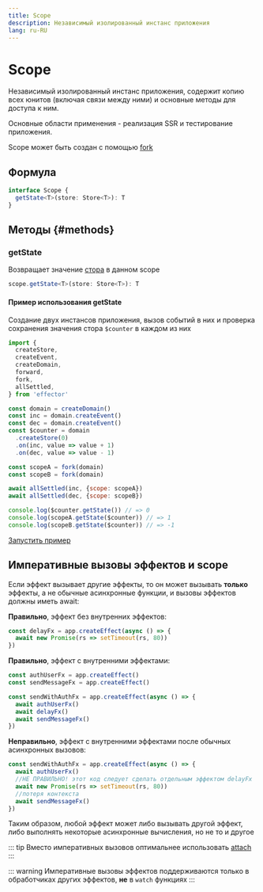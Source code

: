 ```yaml
---
title: Scope
description: Независимый изолированный инстанс приложения
lang: ru-RU
---
```


# Scope

Независимый изолированный инстанс приложения, содержит копию всех юнитов (включая связи между ними) и основные методы для доступа к ним.

Основные области применения - реализация SSR и тестирование приложения.

Scope может быть создан с помощью [fork](/ru/api/effector/fork.md)

## Формула

```ts
interface Scope {
  getState<T>(store: Store<T>): T
}
```

## Методы {#methods}

### getState

Возвращает значение [стора](/ru/api/effector/Store.md) в данном scope

```ts
scope.getState<T>(store: Store<T>): T
```

#### Пример использования getState

Создание двух инстансов приложения, вызов событий в них и проверка сохранения значения стора `$counter` в каждом из них

```js
import {
  createStore,
  createEvent,
  createDomain,
  forward,
  fork,
  allSettled,
} from 'effector'

const domain = createDomain()
const inc = domain.createEvent()
const dec = domain.createEvent()
const $counter = domain
  .createStore(0)
  .on(inc, value => value + 1)
  .on(dec, value => value - 1)

const scopeA = fork(domain)
const scopeB = fork(domain)

await allSettled(inc, {scope: scopeA})
await allSettled(dec, {scope: scopeB})

console.log($counter.getState()) // => 0
console.log(scopeA.getState($counter)) // => 1
console.log(scopeB.getState($counter)) // => -1
```

[Запустить пример](https://share.effector.dev/0grlV3bA)

## Императивные вызовы эффектов и scope

Если эффект вызывает другие эффекты, то он может вызывать **только** эффекты, а не обычные асинхронные функции, и вызовы эффектов должны иметь await:

**Правильно**, эффект без внутренних эффектов:

```js
const delayFx = app.createEffect(async () => {
  await new Promise(rs => setTimeout(rs, 80))
})
```

**Правильно**, эффект с внутренними эффектами:

```js
const authUserFx = app.createEffect()
const sendMessageFx = app.createEffect()

const sendWithAuthFx = app.createEffect(async () => {
  await authUserFx()
  await delayFx()
  await sendMessageFx()
})
```

**Неправильно**, эффект с внутренними эффектами после обычных асинхронных вызовов:

```js
const sendWithAuthFx = app.createEffect(async () => {
  await authUserFx()
  //НЕ ПРАВИЛЬНО! этот код следует сделать отдельным эффектом delayFx
  await new Promise(rs => setTimeout(rs, 80))
  //потеря контекста
  await sendMessageFx()
})
```

Таким образом, любой эффект может либо вызывать другой эффект, либо выполнять некоторые асинхронные вычисления, но не то и другое

::: tip
Вместо императивных вызовов оптимальнее использовать [attach](/ru/api/effector/attach.md)
:::

::: warning
Императивные вызовы эффектов поддерживаются только в обработчиках других эффектов, **не** в `watch` функциях
:::
